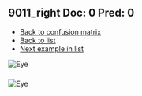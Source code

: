 ## 9011_right Doc: 0 Pred: 0
- [Back to confusion matrix](https://github.com/juliandewit/kaggle_retinopathy/blob/master/matrix.md)
- [Back to list](https://github.com/juliandewit/kaggle_retinopathy/blob/master/lists/00/list.md)
- [Next example in list](https://github.com/juliandewit/kaggle_retinopathy/blob/master/lists/00/90/9015_left.md)

![Eye](https://retinopaty.blob.core.windows.net/size1024/9011_right_0.jpeg)

### 

![Eye]()
